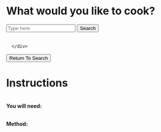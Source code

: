<body>
<div class="main-container">

  <div id="search_page">
      <h1>What would you like to cook?</h1>
      <div>
          <input id="searchBar" type="text" placeholder="Type here">
          <button id="searchButton">Search</button>
      </div>
      <br>
      <div id="results">

      </div>
  </div>
  <div id="instructions">
      <button onclick="return_to_search();">Return To Search</button>
      <h1>Instructions</h1>
      <br>
      <b>You will need: </b>
      <p id="youWillNeed"></p>
      <br>
      <b>Method: </b>
      <p id="method"></p>
  </div>
  </div>
</body>
<script>
  var logged_in = false;
  var recipies = {};
function return_to_search() {
      document.getElementById("search_page").style["display"] = "flex";
      document.getElementById("instructions").style.display = "none";
  };
function open_instructions(object) {
      var instructions = recipies[object];
      document.getElementById("search_page").style["display"] = "none";
      document.getElementById("instructions").style.display = "flex";
      document.getElementById("youWillNeed").innerHTML = instructions[1];
      document.getElementById("method").innerHTML = instructions[0];
  };
function favourite_recipe() {
      if (!logged_in) {
          alert("You must be logged in!")
      } else {
};
  }
 document.getElementById("searchButton").addEventListener("click", () => {
      document.getElementById("results").style.overflow = "hidden";
      document.getElementById("results").innerHTML = `<div class="lds-roller"><div></div><div></div><div></div><div></div><div></div><div></div><div></div><div></div></div>`;
      var content = document.getElementById("searchBar").value;
      fetch("https://fruitteam.duckdns.org/api/search/", {
          "method": "POST",
          "headers": {
              "content-type": "application/json"
          },
          "body": JSON.stringify({
              "item": content
          })
      }).then(Response => {
          document.getElementById("results").style.overflow = "auto";
          recipies = {};
          Response.json().then(Data => {
              if (Data.length > 0) {
                  var html = ``;
                  Data.forEach((v) => {
                      var instruction_id = new Date().getTime().toString() + "_" + Math.random().toString();
                      recipies[instruction_id] = [v.instructions, v.ingredients, v.title]
                      html = html + `
                          <div class="result">
                              <b>${v.title}</b>
                              <p>${v.ingredients.replaceAll("|", "\n")}</p>
                              <button onclick="open_instructions('${instruction_id}')">View Instructions</button>
                              <button onclick="favourite_recipe('${instruction_id}');" id="favouriteButton"><svg xmlns="http://www.w3.org/2000/svg" width="16" height="16" fill="currentColor" class="bi bi-star-fill" viewBox="0 0 16 16">
                              <path d="M3.612 15.443c-.386.198-.824-.149-.746-.592l.83-4.73L.173 6.765c-.329-.314-.158-.888.283-.95l4.898-.696L7.538.792c.197-.39.73-.39.927 0l2.184 4.327 4.898.696c.441.062.612.636.282.95l-3.522 3.356.83 4.73c.078.443-.36.79-.746.592L8 13.187l-4.389 2.256z"/>
                              </svg> Favourite</button>
                          </div>
                      `
                  });
                  document.getElementById("results").innerHTML = html;
              } else {
                  document.getElementById("results").innerHTML = "We found no items for this query!";
              }
          }).catch(E => {
              document.getElementById("results").innerHTML = "We found no items for this query!";
          })
      }).catch(E => {
          document.getElementById("results").innerHTML = "We found no items for this query!";
      })
  })
</script>